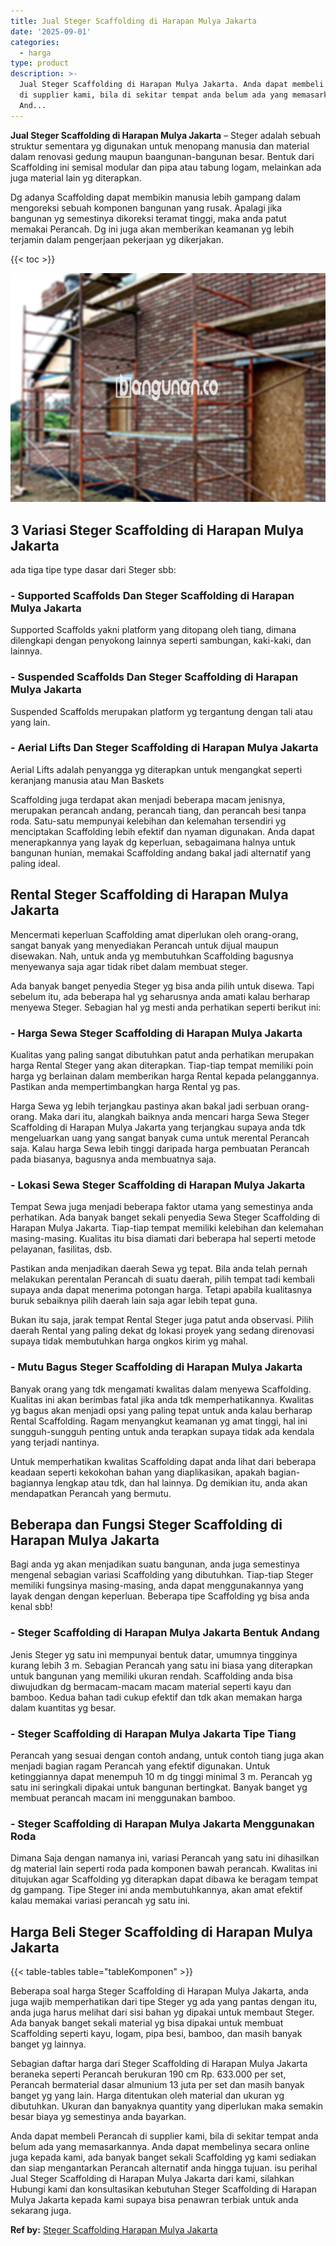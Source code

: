 ```yaml
---
title: Jual Steger Scaffolding di Harapan Mulya Jakarta
date: '2025-09-01'
categories:
  - harga
type: product
description: >-
  Jual Steger Scaffolding di Harapan Mulya Jakarta. Anda dapat membeli Perancah
  di supplier kami, bila di sekitar tempat anda belum ada yang memasarkannya.
  And...
---
```


**Jual Steger Scaffolding di Harapan Mulya Jakarta** – Steger adalah sebuah struktur sementara yg digunakan untuk menopang manusia dan material dalam renovasi gedung maupun baangunan-bangunan besar. Bentuk dari Scaffolding ini semisal modular dan pipa atau tabung logam, melainkan ada juga material lain yg diterapkan.

Dg adanya Scaffolding dapat membikin manusia lebih gampang dalam mengoreksi sebuah komponen bangunan yang rusak. Apalagi jika bangunan yg semestinya dikoreksi teramat tinggi, maka anda patut memakai Perancah. Dg ini juga akan memberikan keamanan yg lebih terjamin dalam pengerjaan pekerjaan yg dikerjakan.

{{< toc >}}

![Jual Steger Scaffolding di Harapan Mulya Jakarta](/images/sewa-scaffolding-steger-20.png)

## 3 Variasi Steger Scaffolding di Harapan Mulya Jakarta

ada tiga tipe type dasar dari Steger sbb:

### \- Supported Scaffolds Dan Steger Scaffolding di Harapan Mulya Jakarta

Supported Scaffolds yakni platform yang ditopang oleh tiang, dimana dilengkapi dengan penyokong lainnya seperti sambungan, kaki-kaki, dan lainnya.

### \- Suspended Scaffolds Dan Steger Scaffolding di Harapan Mulya Jakarta

Suspended Scaffolds merupakan platform yg tergantung dengan tali atau yang lain.

### \- Aerial Lifts Dan Steger Scaffolding di Harapan Mulya Jakarta

Aerial Lifts adalah penyangga yg diterapkan untuk mengangkat seperti keranjang manusia atau Man Baskets

Scaffolding juga terdapat akan menjadi beberapa macam jenisnya, merupakan perancah andang, perancah tiang, dan perancah besi tanpa roda. Satu-satu mempunyai kelebihan dan kelemahan tersendiri yg menciptakan Scaffolding lebih efektif dan nyaman digunakan. Anda dapat menerapkannya yang layak dg keperluan, sebagaimana halnya untuk bangunan hunian, memakai Scaffolding andang bakal jadi alternatif yang paling ideal.

## Rental Steger Scaffolding di Harapan Mulya Jakarta

Mencermati keperluan Scaffolding amat diperlukan oleh orang-orang, sangat banyak yang menyediakan Perancah untuk dijual maupun disewakan. Nah, untuk anda yg membutuhkan Scaffolding bagusnya menyewanya saja agar tidak ribet dalam membuat steger.

Ada banyak banget penyedia Steger yg bisa anda pilih untuk disewa. Tapi sebelum itu, ada beberapa hal yg seharusnya anda amati kalau berharap menyewa Steger. Sebagian hal yg mesti anda perhatikan seperti berikut ini:

### \- Harga Sewa Steger Scaffolding di Harapan Mulya Jakarta

Kualitas yang paling sangat dibutuhkan patut anda perhatikan merupakan harga Rental Steger yang akan diterapkan. Tiap-tiap tempat memiliki poin harga yg berlainan dalam memberikan harga Rental kepada pelanggannya. Pastikan anda mempertimbangkan harga Rental yg pas.

Harga Sewa yg lebih terjangkau pastinya akan bakal jadi serbuan orang-orang. Maka dari itu, alangkah baiknya anda mencari harga Sewa Steger Scaffolding di Harapan Mulya Jakarta yang terjangkau supaya anda tdk mengeluarkan uang yang sangat banyak cuma untuk merental Perancah saja. Kalau harga Sewa lebih tinggi daripada harga pembuatan Perancah pada biasanya, bagusnya anda membuatnya saja.

### \- Lokasi Sewa Steger Scaffolding di Harapan Mulya Jakarta

Tempat Sewa juga menjadi beberapa faktor utama yang semestinya anda perhatikan. Ada banyak banget sekali penyedia Sewa Steger Scaffolding di Harapan Mulya Jakarta. Tiap-tiap tempat memiliki kelebihan dan kelemahan masing-masing. Kualitas itu bisa diamati dari beberapa hal seperti metode pelayanan, fasilitas, dsb.

Pastikan anda menjadikan daerah Sewa yg tepat. Bila anda telah pernah melakukan perentalan Perancah di suatu daerah, pilih tempat tadi kembali supaya anda dapat menerima potongan harga. Tetapi apabila kualitasnya buruk sebaiknya pilih daerah lain saja agar lebih tepat guna.

Bukan itu saja, jarak tempat Rental Steger juga patut anda observasi. Pilih daerah Rental yang paling dekat dg lokasi proyek yang sedang direnovasi supaya tidak membutuhkan harga ongkos kirim yg mahal.

### \- Mutu Bagus Steger Scaffolding di Harapan Mulya Jakarta

Banyak orang yang tdk mengamati kwalitas dalam menyewa Scaffolding. Kualitas ini akan berimbas fatal jika anda tdk memperhatikannya. Kwalitas yg bagus akan menjadi opsi yang paling tepat untuk anda kalau berharap Rental Scaffolding. Ragam menyangkut keamanan yg amat tinggi, hal ini sungguh-sungguh penting untuk anda terapkan supaya tidak ada kendala yang terjadi nantinya.

Untuk memperhatikan kwalitas Scaffolding dapat anda lihat dari beberapa keadaan seperti kekokohan bahan yang diaplikasikan, apakah bagian-bagiannya lengkap atau tdk, dan hal lainnya. Dg demikian itu, anda akan mendapatkan Perancah yang bermutu.

## Beberapa dan Fungsi Steger Scaffolding di Harapan Mulya Jakarta

Bagi anda yg akan menjadikan suatu bangunan, anda juga semestinya mengenal sebagian variasi Scaffolding yang dibutuhkan. Tiap-tiap Steger memiliki fungsinya masing-masing, anda dapat menggunakannya yang layak dengan dengan keperluan. Beberapa tipe Scaffolding yg bisa anda kenal sbb!

### \- Steger Scaffolding di Harapan Mulya Jakarta Bentuk Andang

Jenis Steger yg satu ini mempunyai bentuk datar, umumnya tingginya kurang lebih 3 m. Sebagian Perancah yang satu ini biasa yang diterapkan untuk bangunan yang memiliki ukuran rendah. Scaffolding anda bisa diwujudkan dg bermacam-macam macam material seperti kayu dan bamboo. Kedua bahan tadi cukup efektif dan tdk akan memakan harga dalam kuantitas yg besar.

### \- Steger Scaffolding di Harapan Mulya Jakarta Tipe Tiang

Perancah yang sesuai dengan contoh andang, untuk contoh tiang juga akan menjadi bagian ragam Perancah yang efektif digunakan. Untuk ketinggiannya dapat menempuh 10 m dg tinggi minimal 3 m. Perancah yg satu ini seringkali dipakai untuk bangunan bertingkat. Banyak banget yg membuat perancah macam ini menggunakan bamboo.

### \- Steger Scaffolding di Harapan Mulya Jakarta Menggunakan Roda

Dimana Saja dengan namanya ini, variasi Perancah yang satu ini dihasilkan dg material lain seperti roda pada komponen bawah perancah. Kwalitas ini ditujukan agar Scaffolding yg diterapkan dapat dibawa ke beragam tempat dg gampang. Tipe Steger ini anda membutuhkannya, akan amat efektif kalau memakai variasi perancah yg satu ini.

## Harga Beli Steger Scaffolding di Harapan Mulya Jakarta

{{< table-tables table="tableKomponen" >}}

Beberapa soal harga Steger Scaffolding di Harapan Mulya Jakarta, anda juga wajib memperhatikan dari tipe Steger yg ada yang pantas dengan itu, anda juga harus melihat dari sisi bahan yg dipakai untuk membaut Steger. Ada banyak banget sekali material yg bisa dipakai untuk membuat Scaffolding seperti kayu, logam, pipa besi, bamboo, dan masih banyak banget yg lainnya.

Sebagian daftar harga dari Steger Scaffolding di Harapan Mulya Jakarta beraneka seperti Perancah berukuran 190 cm Rp. 633.000 per set, Perancah bermaterial dasar almunium 13 juta per set dan masih banyak banget yg yang lain. Harga ditentukan oleh material dan ukuran yg dibutuhkan. Ukuran dan banyaknya quantity yang diperlukan maka semakin besar biaya yg semestinya anda bayarkan.

Anda dapat membeli Perancah di supplier kami, bila di sekitar tempat anda belum ada yang memasarkannya. Anda dapat membelinya secara online juga kepada kami, ada banyak banget sekali Scaffolding yg kami sediakan dan siap mengantarkan Perancah alternatif anda hingga tujuan. isu perihal Jual Steger Scaffolding di Harapan Mulya Jakarta dari kami, silahkan Hubungi kami dan konsultasikan kebutuhan Steger Scaffolding di Harapan Mulya Jakarta kepada kami supaya bisa penawran terbiak untuk anda sekarang juga.

**Ref by:** [Steger Scaffolding Harapan Mulya Jakarta](https://id.wikipedia.org/wiki/Steger)

